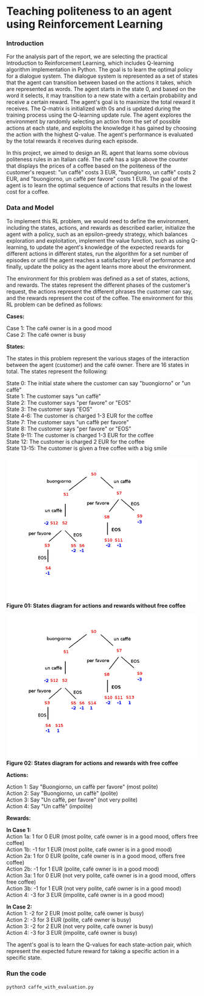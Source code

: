 # Teaching politeness to an agent using Reinforcement Learning
### Introduction
For the analysis part of the report, we are selecting the practical Introduction to
Reinforcement Learning, which includes Q-learning algorithm implementation in Python.
The goal is to learn the optimal policy for a dialogue system. The dialogue system is
represented as a set of states that the agent can transition between based on the actions it
takes, which are represented as words. The agent starts in the state 0, and based on the
word it selects, it may transition to a new state with a certain probability and receive a
certain reward. The agent's goal is to maximize the total reward it receives. The Q-matrix
is initialized with 0s and is updated during the training process using the Q-learning
update rule. The agent explores the environment by randomly selecting an action from
the set of possible actions at each state, and exploits the knowledge it has gained by
choosing the action with the highest Q-value. The agent's performance is evaluated by the
total rewards it receives during each episode.

In this project, we aimed to design an RL agent that learns some obvious politeness rules
in an Italian café. The café has a sign above the counter that displays the prices of a
coffee based on the politeness of the customer's request: "un caffè" costs 3 EUR,
"buongiorno, un caffè" costs 2 EUR, and "buongiorno, un caffè per favore" costs 1 EUR.
The goal of the agent is to learn the optimal sequence of actions that results in the lowest
cost for a coffee.

### Data and Model
To implement this RL problem, we would need to define the environment, including the
states, actions, and rewards as described earlier, initialize the agent with a policy, such as
an epsilon-greedy strategy, which balances exploration and exploitation, implement the
value function, such as using Q-learning, to update the agent's knowledge of the expected
rewards for different actions in different states, run the algorithm for a set number of episodes or until the agent reaches a satisfactory level of performance and finally, update the policy as the agent learns more about the environment.

The environment for this problem was defined as a set of states, actions, and rewards.
The states represent the different phases of the customer's request, the actions represent
the different phrases the customer can say, and the rewards represent the cost of the
coffee. The environment for this RL problem can be defined as follows:

**Cases:**<br/>

Case 1: The café owner is in a good mood<br />
Case 2: The café owner is busy<br/>

**States:**<br/>

The states in this problem represent the various stages of the interaction between the
agent (customer) and the café owner. There are 16 states in total. The states represent the
following:

State 0: The initial state where the customer can say "buongiorno" or "un caffè"<br/>
State 1: The customer says "un caffè"<br/>
State 2: The customer says "per favore" or "EOS"<br/>
State 3: The customer says "EOS"<br/>
State 4-6: The customer is charged 1-3 EUR for the coffee<br/>
State 7: The customer says "un caffè per favore"<br/>
State 8: The customer says "per favore" or "EOS"<br/>
State 9-11: The customer is charged 1-3 EUR for the coffee<br/>
State 12: The customer is charged 2 EUR for the coffee<br/>
State 13-15: The customer is given a free coffee with a big smile<br/>

![alt text](states.png)
**Figure 01: States diagram for actions and rewards without free coffee**

![alt text](states_updated.png)
**Figure 02: States diagram for actions and rewards with free coffee**


**Actions:**<br/>

Action 1: Say "Buongiorno, un caffè per favore" (most polite)<br/>
Action 2: Say "Buongiorno, un caffè" (polite)<br/>
Action 3: Say "Un caffè, per favore" (not very polite)<br/>
Action 4: Say "Un caffè" (impolite)<br/>

**Rewards:**<br/>

**In Case 1:**<br/>
Action 1a: 1 for 0 EUR (most polite, café owner is in a good mood, offers free coffee)<br/>
Action 1b: -1 for 1 EUR (most polite, café owner is in a good mood)<br/>
Action 2a: 1 for 0 EUR (polite, café owner is in a good mood, offers free coffee)<br/>
Action 2b: -1 for 1 EUR (polite, café owner is in a good mood)<br/>
Action 3a: 1 for 0 EUR (not very polite, café owner is in a good mood, offers free coffee)<br/>
Action 3b: -1 for 1 EUR (not very polite, café owner is in a good mood)<br/>
Action 4: -3 for 3 EUR (impolite, café owner is in a good mood)<br/>

**In Case 2:**<br/>
Action 1: -2 for 2 EUR (most polite, café owner is busy)<br/>
Action 2: -3 for 3 EUR (polite, café owner is busy)<br/>
Action 3: -2 for 2 EUR (not very polite, café owner is busy)<br/>
Action 4: -3 for 3 EUR (impolite, café owner is busy)<br/>

The agent's goal is to learn the Q-values for each state-action pair, which represent the
expected future reward for taking a specific action in a specific state.



### Run the code

`python3 caffe_with_evaluation.py`

